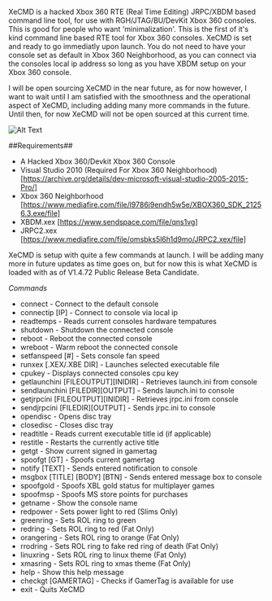 XeCMD is a hacked Xbox 360 RTE (Real Time Editing) JRPC/XBDM based command line tool, for use with RGH/JTAG/BU/DevKit Xbox 360 consoles. This is good for people who want 'minimalization'. This is the first of it's kind command line based RTE tool for Xbox 360 consoles. XeCMD is set and ready to go immediatly upon launch. You do not need to have your console set as default in Xbox 360 Neighborhood, as you can connect via the consoles local ip address so long as you have XBDM setup on your Xbox 360 console.

I will be open sourcing XeCMD in the near future, as for now however, I want to wait until I am satisfied with the smoothness and the operational aspect of XeCMD, including adding many more commands in the future. Until then, for now XeCMD will not be open sourced at this current time.

![Alt Text]((https://i.imgur.com/mhPJa4H.png))

##Requirements##
- A Hacked Xbox 360/Devkit Xbox 360 Console
- Visual Studio 2010 (Required For Xbox 360 Neighborhood) [https://archive.org/details/dev-microsoft-visual-studio-2005-2015-Pro/]
- Xbox 360 Neighborhood [https://www.mediafire.com/file/l9786i9endh5w5e/XBOX360_SDK_21256.3.exe/file]
- XBDM.xex [https://www.sendspace.com/file/qns1vg]
- JRPC2.xex [https://www.mediafire.com/file/omsbks5l6h1d9mo/JRPC2.xex/file]

XeCMD is setup with quite a few commands at launch. I will be adding many more in future updates as time goes on, but for now this is what XeCMD is loaded with as of V1.4.72 Public Release Beta Candidate.

*Commands*
- connect                            - Connect to the default console
- connectip [IP]                     - Connect to console via local ip
- readtemps                          - Reads current consoles hardware tempatures
- shutdown                           - Shutdown the connected console
- reboot                             - Reboot the connected console
- wreboot                            - Warm reboot the connected console
- setfanspeed [#]                    - Sets console fan speed
- runxex [.XEX/.XBE DIR]             - Launches selected executable file
- cpukey                             - Displays connected consoles cpu key
- getlaunchini [FILEOUTPUT][INIDIR]  - Retrieves launch.ini from console
- sendlaunchini [FILEDIR][OUTPUT]    - Sends launch.ini to console
- getjrpcini [FILEOUTPUT][INIDIR]    - Retrieves jrpc.ini from console
- sendjrpcini [FILEDIR][OUTPUT]      - Sends jrpc.ini to console
- opendisc                           - Opens disc tray
- closedisc                          - Closes disc tray
- readtitle                          - Reads current executable title id (if applicable)
- restitle                           - Restarts the currently active title
- getgt                              - Show current signed in gamertag
- spoofgt [GT]                       - Spoofs current gamertag
- notify [TEXT]                      - Sends entered notification to console
- msgbox [TITLE] [BODY] [BTN]        - Sends entered message box to console
- spoofgold                         - Spoofs XBL gold status for multiplayer games
- spoofmsp                            - Spoofs MS store points for purchases
- getname                            - Show the console name
- redpower                           - Sets power light to red (Slims Only)
- greenring                          - Sets ROL ring to green
- redring                            - Sets ROL ring to red (Fat Only)
- orangering                         - Sets ROL ring to orange (Fat Only)
- rrodring                           - Sets ROL ring to fake red ring of death (Fat Only)
- linuxring                          - Sets ROL ring to linux theme (Fat Only)
- xmasring                           - Sets ROL ring to xmas theme (Fat Only)
- help                               - Show this help message
- checkgt [GAMERTAG]                 - Checks if GamerTag is available for use
- exit                               - Quits XeCMD
